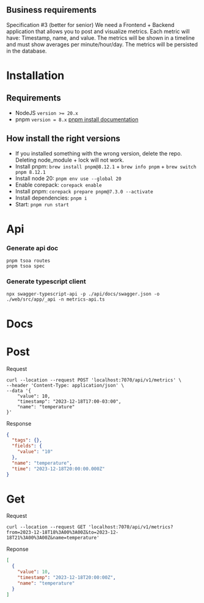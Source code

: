 ## Business requirements

Specification #3 (better for senior)
We need a Frontend + Backend application that allows you to post and visualize metrics.
Each metric will have: Timestamp, name, and value.
The metrics will be shown in a timeline and must show averages per minute/hour/day.
The metrics will be persisted in the database.

# Installation

## Requirements

- NodeJS `version >= 20.x`
- pnpm `version = 8.x` [pnpm install documentation](https://pnpm.io/installation)

## How install the right versions

- If you installed something with the wrong version, delete the repo. Deleting node_module + lock will not work.
- Install pnpm: `brew install pnpm@8.12.1` + `brew info pnpm` + `brew switch pnpm 8.12.1`
- Install node 20: `pnpm env use --global 20`
- Enable corepack: `corepack enable`
- Install pnpm: `corepack prepare pnpm@7.3.0 --activate`
- Install dependencies: `pnpm i`
- Start: `pnpm run start`

# Api

### Generate api doc
    
```shell
pnpm tsoa routes
pnpm tsoa spec
```

### Generate typescript client

```shell
npx swagger-typescript-api -p ./api/docs/swagger.json -o ./web/src/app/_api -n metrics-api.ts
```




# Docs

# Post

Request

```shell
curl --location --request POST 'localhost:7070/api/v1/metrics' \
--header 'Content-Type: application/json' \
--data '{
    "value": 10,
    "timestamp": "2023-12-18T17:00-03:00",
    "name": "temperature"
}'
```

Response

```json
{
  "tags": {},
  "fields": {
    "value": "10"
  },
  "name": "temperature",
  "time": "2023-12-18T20:00:00.000Z"
}
```

# Get

Request

```shell
curl --location --request GET 'localhost:7070/api/v1/metrics?from=2023-12-18T18%3A00%3A00Z&to=2023-12-18T21%3A00%3A00Z&name=temperature'
```

Reponse

```json
[
  {
    "value": 10,
    "timestamp": "2023-12-18T20:00:00Z",
    "name": "temperature"
  }
]
```